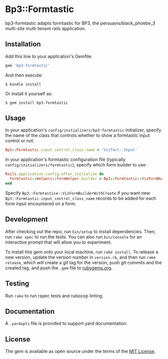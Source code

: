 # Bp3::Formtastic

bp3-formtastic adapts formtastic for BP3, the persuavis/black_phoebe_3
multi-site multi-tenant rails application.

## Installation
Add this line to your application's Gemfile:

```ruby
gem 'bp3-formtastic'
```

And then execute:

    $ bundle install

Or install it yourself as:

    $ gem install bp3-formtastic

## Usage
In your application's `config/initializers/bp3-formtastic` initializer, specify the name of the class 
that controls whether to show a formtastic input control or not:
```ruby
Bp3::Formtastic.input_control_class_name = 'Vizfact::Input'
```

In your application's formtastic configuration file (typically `config/initializers/formtastic`), 
specify which form builder to use:
```ruby
Rails.application.config.after_initialize do
  Formtastic::Helpers::FormHelper.builder = Bp3::Formtastic::VizFormBuilder
end
```
Specify `Bp3::Formtastice::VizFormBuilderWithCreate` if you want new `Bp3::Formtastic.input_control_class_name` 
records to be added for each form input encountered on a form.

## Development
After checking out the repo, run `bin/setup` to install dependencies. Then, run 
`rake spec` to run the tests. You can also run `bin/console` for an interactive 
prompt that will allow you to experiment.

To install this gem onto your local machine, run `rake install`. To release a 
new version, update the version number in `version.rb`, and then run 
`rake release`, which will create a git tag for the version, push git 
commits and the created tag, and push the `.gem` file to [rubygems.org](https://rubygems.org).

## Testing
Run `rake` to run rspec tests and rubocop linting.

## Documentation
A `.yardopts` file is provided to support yard documentation.

## License
The gem is available as open source under the terms of the [MIT License](https://opensource.org/licenses/MIT).
